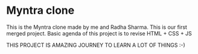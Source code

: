 
# Myntra clone

This is the Myntra clone made by me and Radha Sharma.
This is our first merged project.
Basic agenda of this project is to revise HTML + CSS + JS


THIS PROJECT IS AMAZING JOURNEY TO LEARN A LOT OF THINGS :-)
